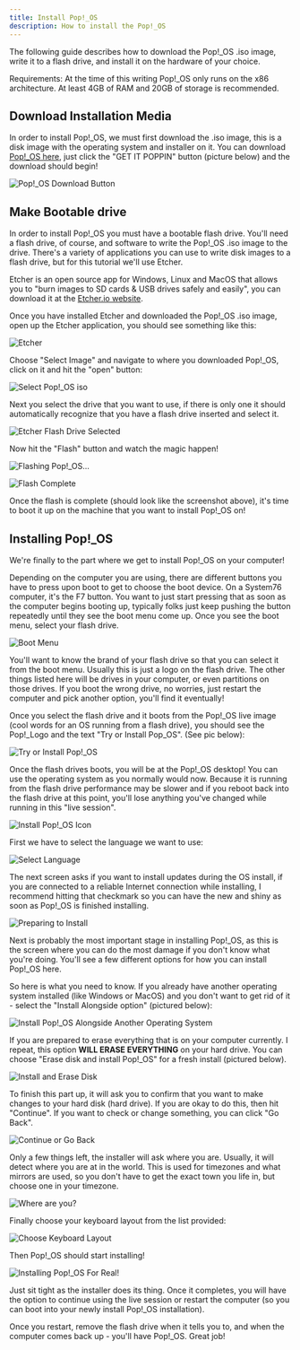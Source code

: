 ```yaml
---
title: Install Pop!_OS
description: How to install the Pop!_OS
---
```


The following guide describes how to download the Pop\!\_OS .iso image, write it to a flash drive, and install it on the hardware of your choice.

Requirements: At the time of this writing Pop\!\_OS only runs on the x86 architecture. At least 4GB of RAM and 20GB of storage is recommended.

## Download Installation Media

In order to install Pop\!\_OS, we must first download the .iso image, this is a disk image with the operating system and installer on it. You can download [Pop\!\_OS here](https://pop.system76.com), just click the "GET IT POPPIN" button (picture below) and the download should begin!

![Pop!_OS Download Button](/images/install-pop-os/pop-download-button.png)

## Make Bootable drive

In order to install Pop\!\_OS you must have a bootable flash drive. You'll need a flash drive, of course, and software to write the Pop\!\_OS .iso image to the drive. There's a variety of applications you can use to write disk images to a flash drive, but for this tutorial we'll use Etcher.

Etcher is an open source app for Windows, Linux and MacOS that allows you to "burn images to SD cards & USB drives safely and easily", you can download it at the [Etcher.io website](https://etcher.io).

Once you have installed Etcher and downloaded the Pop\!\_OS .iso image, open up the Etcher application, you should see something like this:

![Etcher](/images/install-pop-os/etcher.png)

Choose "Select Image" and navigate to where you downloaded Pop\!\_OS, click on it and hit the "open" button:

![Select Pop\!\_OS iso](/images/install-pop-os/open-pop-iso-etcher)

Next you select the drive that you want to use, if there is only one it should automatically recognize that you have a flash drive inserted and select it.

![Etcher Flash Drive Selected](/images/install-pop-os/etcher-flash-selected.png)

Now hit the "Flash" button and watch the magic happen!

![Flashing Pop\!\_OS...](/images/install-pop-os/flashing-pop-os.png)

![Flash Complete](/images/install-pop-os/flash-complete.png)

Once the flash is complete (should look like the screenshot above), it's time to boot it up on the machine that you want to install Pop\!\_OS on!

## Installing Pop\!\_OS

We're finally to the part where we get to install Pop\!\_OS on your computer!

Depending on the computer you are using, there are different buttons you have to press upon boot to get to choose the boot device. On a System76 computer, it's the F7 button. You want to just start pressing that as soon as the computer begins booting up, typically folks just keep pushing the button repeatedly until they see the boot menu come up. Once you see the boot menu, select your flash drive.

![Boot Menu](/images/install-pop-os/boot-menu.jpg)

You'll want to know the brand of your flash drive so that you can select it from the boot menu. Usually this is just a logo on the flash drive. The other things listed here will be drives in your computer, or even partitions on those drives. If you boot the wrong drive, no worries, just restart the computer and pick another option, you'll find it eventually!

Once you select the flash drive and it boots from the Pop\!\_OS live image (cool words for an OS running from a flash drive), you should see the Pop\!\_Logo and the text "Try or Install Pop_OS". (See pic below):

![Try or Install Pop\!\_OS](/images/install-pop-os/try-or-install-pop.jpg)

Once the flash drives boots, you will be at the Pop\!\_OS desktop! You can use the operating system as you normally would now. Because it is running from the flash drive performance may be slower and if you reboot back into the flash drive at this point, you'll lose anything you've changed while running in this "live session".

![Install Pop\!\_OS Icon](/images/install-pop-os/pop-live-desktop.jpg)

First we have to select the language we want to use:

![Select Language](/images/install-pop-os/select-language-pop.jpg)

The next screen asks if you want to install updates during the OS install, if you are connected to a reliable Internet connection while installing, I recommend hitting that checkmark so you can have the new and shiny as soon as Pop\!\_OS is finished installing.

![Preparing to Install](/images/install-pop-os/preparing-to-install.jpg)

Next is probably the most important stage in installing Pop\!\_OS, as this is the screen where you can do the most damage if you don't know what you're doing. You'll see a few different options for how you can install Pop\!\_OS here.

So here is what you need to know. If you already have another operating system installed (like Windows or MacOS) and you don't want to get rid of it - select the "Install Alongside option" (pictured below):

![Install Pop\!\_OS Alongside Another Operating System](/images/install-pop-os/alongside-install.jpg)

If you are prepared to erase everything that is on your computer currently. I repeat, this option **WILL ERASE EVERYTHING** on your hard drive. You can choose "Erase disk and install Pop\!\_OS" for a fresh install (pictured below).

![Install and Erase Disk](/images/install-pop-os/erase-install.jpg)

To finish this part up, it will ask you to confirm that you want to make changes to your hard disk (hard drive). If you are okay to do this, then hit "Continue". If you want to check or change something, you can click "Go Back".

![Continue or Go Back](/images/install-pop-os/write-changes.jpg)

Only a few things left, the installer will ask where you are. Usually, it will detect where you are at in the world. This is used for timezones and what mirrors are used, so you don't have to get the exact town you life in, but choose one in your timezone.

![Where are you?](/images/install-pop-os/where-are-you.jpg)

Finally choose your keyboard layout from the list provided:

![Choose Keyboard Layout](/images/install-pop-os/keyboard-layout.jpg)

Then Pop\!\_OS should start installing!

![Installing Pop\!\_OS For Real!](/images/install-pop-os/installing-pop-os.jpg)

Just sit tight as the installer does its thing. Once it completes, you will have the option to continue using the live session or restart the computer (so  you can boot into your newly install Pop\!\_OS installation).

Once you restart, remove the flash drive when it tells you to, and when the computer comes back up - you'll have Pop\!\_OS. Great job!
